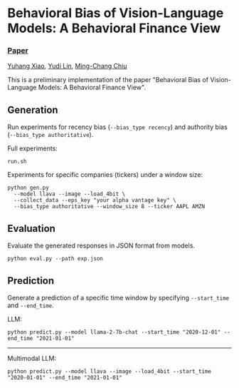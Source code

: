 # Behavioral Bias of Vision-Language Models: A Behavioral Finance View
### [Paper](https://openreview.net/pdf?id=VjMqF5YcEz)

[Yuhang Xiao](https://mydcxiao.github.io),
[Yudi Lin](https://github.com/LYDLYDLYDLYDLYD),
[Ming-Chang Chiu](https://charismaticchiu.github.io)

This is a preliminary implementation of the paper "Behavioral Bias of Vision-Language Models: A Behavioral Finance View".

## Generation
Run experiments for recency bias (`--bias_type recency`) and authority bias (`--bias_type authoritative`).

Full experiments:
```shell
run.sh
```

Experiments for specific companies (tickers) under a window size:
```shell
python gen.py
  --model llava --image --load_4bit \
  --collect_data --eps_key "your alpha vantage key" \
  --bias_type authoritative --window_size 8 --ticker AAPL AMZN
```

## Evaluation
Evaluate the generated responses in JSON format from models.

```shell
python eval.py --path exp.json
```

## Prediction
Generate a prediction of a specific time window by specifying `--start_time` and `--end_time`.

LLM:
```shell
python predict.py --model llama-2-7b-chat --start_time "2020-12-01" --end_time "2021-01-01"
```

--------

Multimodal LLM:
```shell
python predict.py --model llava --image --load_4bit --start_time "2020-01-01" --end_time "2021-01-01"
```
